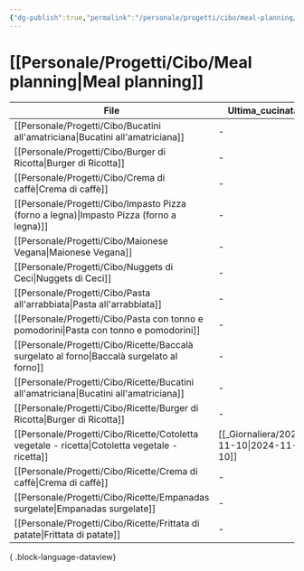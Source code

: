```yaml
---
{"dg-publish":true,"permalink":"/personale/progetti/cibo/meal-planning/"}
---
```


# [[Personale/Progetti/Cibo/Meal planning\|Meal planning]]


| File                                                                                              | Ultima_cucinata                            |
| ------------------------------------------------------------------------------------------------- | ------------------------------------------ |
| [[Personale/Progetti/Cibo/Bucatini all'amatriciana\|Bucatini all'amatriciana]]                 | \-                                         |
| [[Personale/Progetti/Cibo/Burger di Ricotta\|Burger di Ricotta]]                               | \-                                         |
| [[Personale/Progetti/Cibo/Crema di caffè\|Crema di caffè]]                                     | \-                                         |
| [[Personale/Progetti/Cibo/Impasto Pizza (forno a legna)\|Impasto Pizza (forno a legna)]]       | \-                                         |
| [[Personale/Progetti/Cibo/Maionese Vegana\|Maionese Vegana]]                                   | \-                                         |
| [[Personale/Progetti/Cibo/Nuggets di Ceci\|Nuggets di Ceci]]                                   | \-                                         |
| [[Personale/Progetti/Cibo/Pasta all'arrabbiata\|Pasta all'arrabbiata]]                         | \-                                         |
| [[Personale/Progetti/Cibo/Pasta con tonno e pomodorini\|Pasta con tonno e pomodorini]]         | \-                                         |
| [[Personale/Progetti/Cibo/Ricette/Baccalà surgelato al forno\|Baccalà surgelato al forno]]     | \-                                         |
| [[Personale/Progetti/Cibo/Ricette/Bucatini all'amatriciana\|Bucatini all'amatriciana]]         | \-                                         |
| [[Personale/Progetti/Cibo/Ricette/Burger di Ricotta\|Burger di Ricotta]]                       | \-                                         |
| [[Personale/Progetti/Cibo/Ricette/Cotoletta vegetale - ricetta\|Cotoletta vegetale - ricetta]] | [[_Giornaliera/2024-11-10\|2024-11-10]] |
| [[Personale/Progetti/Cibo/Ricette/Crema di caffè\|Crema di caffè]]                             | \-                                         |
| [[Personale/Progetti/Cibo/Ricette/Empanadas surgelate\|Empanadas surgelate]]                   | \-                                         |
| [[Personale/Progetti/Cibo/Ricette/Frittata di patate\|Frittata di patate]]                     | \-                                         |

{ .block-language-dataview}
